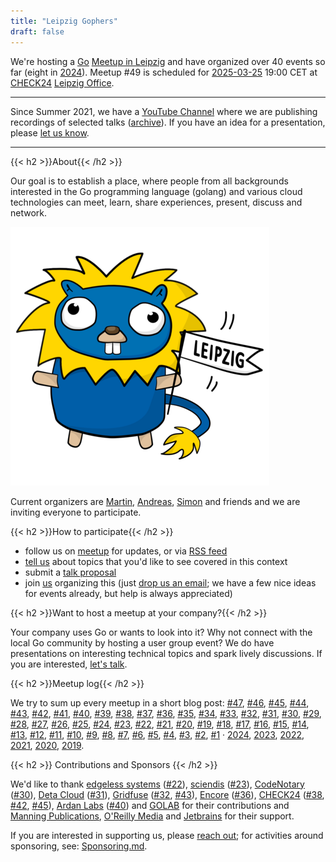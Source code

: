 ```yaml
---
title: "Leipzig Gophers"
draft: false
---
```


We're hosting a [Go](https://go.dev/) [Meetup in
Leipzig](https://www.meetup.com/de-DE/leipzig-golang/) and have organized over
40 events so far (eight in [2024](https://golangleipzig.space/posts/2024/)).
Meetup #49 is scheduled for
[2025-03-25](https://www.meetup.com/leipzig-golang/events/305626247/) 19:00 CET
at [CHECK24](https://www.check24.de) [Leipzig
Office](https://maps.app.goo.gl/hWKDzUNSYuHcRCew6).


<!-- If you have an idea for a presentation, please [let us know](https://golangleipzig.space/proposals/). -->

<!-- Please visit [our meetup page](https://www.meetup.com/Leipzig-Golang/) for
information about upcoming events.

-->


----

Since Summer 2021, we have a [YouTube
Channel](https://www.youtube.com/channel/UCFDzViL6Bo0w2AG23Q0_rZQ) where we are
publishing recordings of selected talks ([archive](https://archive.org/details/leipzig-gophers-recordings)).
If you have an idea for a presentation, please [let us know](https://golangleipzig.space/proposals/).

----

{{< h2 >}}About{{< /h2 >}}

Our goal is to establish a place, where people from all backgrounds interested
in the Go programming language (golang) and various cloud technologies can meet, learn,
share experiences, present, discuss and network.

[![Depiction of a Leipzig Gopher](/leipzig-gopher.png)](/leipzig-gopher.svg)

Current organizers are [Martin](https://github.com/miku/),
[Andreas](https://github.com/klingtnet), [Simon](https://github.com/simonbaeumer) and friends and we are inviting
everyone to participate.

{{< h2 >}}How to participate{{< /h2 >}}

* follow us on [meetup](https://www.meetup.com/Leipzig-Golang) for updates, or via [RSS feed](https://golangleipzig.space/posts/index.xml)
* [tell us](https://www.meetup.com/Leipzig-Golang/#discussions) about topics that you'd like to see covered in this context
* submit a [talk proposal](https://golangleipzig.space/proposals/)
* join
  [us](https://www.meetup.com/Leipzig-Golang/members/?op=leaders)
organizing this (just [drop us an email](mailto:martin.czygan@gmail.com); we
have a few nice ideas for events already, but help is always appreciated)

{{< h2 >}}Want to host a meetup at your company?{{< /h2 >}}

Your company uses Go or wants to look into it? Why not connect with the local
Go community by hosting a user group event? We do have presentations on
interesting technical topics and spark lively discussions. If you are
interested, [let's talk](mailto:martin.czygan@gmail.com).


{{< h2 >}}Meetup log{{< /h2 >}}

We try to sum up every meetup in a short blog post:
[#47](https://golangleipzig.space/posts/meetup-47-wrapup/),
[#46](https://golangleipzig.space/posts/meetup-46-wrapup/),
[#45](https://golangleipzig.space/posts/meetup-45-wrapup/),
[#44](https://golangleipzig.space/posts/meetup-44-wrapup/),
[#43](https://golangleipzig.space/posts/meetup-43-wrapup/),
[#42](https://golangleipzig.space/posts/meetup-42-wrapup/),
[#41](https://golangleipzig.space/posts/meetup-41-wrapup/),
[#40](https://golangleipzig.space/posts/meetup-40-wrapup/),
[#39](https://golangleipzig.space/posts/meetup-39-wrapup/),
[#38](https://golangleipzig.space/posts/meetup-38-wrapup/),
[#37](https://golangleipzig.space/posts/meetup-37-notice/),
[#36](https://golangleipzig.space/posts/meetup-36-wrapup/),
[#35](https://golangleipzig.space/posts/meetup-35-wrapup/),
[#34](https://golangleipzig.space/posts/meetup-34-wrapup/),
[#33](https://golangleipzig.space/posts/meetup-33-wrapup/),
[#32](https://golangleipzig.space/posts/meetup-32-wrapup/),
[#31](https://golangleipzig.space/posts/meetup-31-wrapup/),
[#30](https://golangleipzig.space/posts/meetup-30-wrapup/),
[#29](https://golangleipzig.space/posts/meetup-29-wrapup/),
[#28](https://golangleipzig.space/posts/meetup-28-wrapup/),
[#27](https://golangleipzig.space/posts/meetup-27-wrapup/),
[#26](https://golangleipzig.space/posts/meetup-26-wrapup/),
[#25](https://golangleipzig.space/posts/meetup-25-wrapup/),
[#24](https://golangleipzig.space/posts/meetup-24-wrapup/),
[#23](https://golangleipzig.space/posts/meetup-23-wrapup/),
[#22](https://golangleipzig.space/posts/meetup-22-wrapup/),
[#21](https://golangleipzig.space/posts/meetup-21-wrapup/),
[#20](https://golangleipzig.space/posts/meetup-20-wrapup/),
[#19](https://golangleipzig.space/posts/meetup-19-wrapup/),
[#18](https://golangleipzig.space/posts/meetup-18-wrapup/),
[#17](https://golangleipzig.space/posts/meetup-17-wrapup/),
[#16](https://golangleipzig.space/posts/meetup-16-wrapup/),
[#15](https://golangleipzig.space/posts/meetup-15-wrapup/),
[#14](https://golangleipzig.space/posts/meetup-14-wrapup/),
[#13](https://golangleipzig.space/posts/meetup-13-wrapup/),
[#12](https://golangleipzig.space/posts/meetup-12-wrapup/),
[#11](https://golangleipzig.space/posts/meetup-11-wrapup/),
[#10](https://golangleipzig.space/posts/meetup-10-wrapup/),
[#9](https://golangleipzig.space/posts/meetup-9-wrapup/),
[#8](https://golangleipzig.space/posts/meetup-8-wrapup/),
[#7](https://golangleipzig.space/posts/meetup-7-wrapup/),
[#6](https://golangleipzig.space/posts/meetup-6-wrapup/),
[#5](https://golangleipzig.space/posts/meetup-5-wrapup/),
[#4](https://golangleipzig.space/posts/meetup-4-wrapup/),
[#3](https://golangleipzig.space/posts/meetup-3-wrapup/),
[#2](https://golangleipzig.space/posts/second-meetup-wrapup/),
[#1](https://golangleipzig.space/posts/meetup-launched/) · [2024](https://golangleipzig.space/posts/2024/),
[2023](https://golangleipzig.space/posts/2023/),
[2022](https://golangleipzig.space/posts/2022),
[2021](https://golangleipzig.space/posts/2021/),
[2020](https://golangleipzig.space/posts/welcome-2021/), [2019](https://golangleipzig.space/posts/bye-2019/).

{{< h2 >}} Contributions and Sponsors {{< /h2 >}}

We'd like to thank [edgeless systems](https://www.edgeless.systems) ([#22](https://golangleipzig.space/posts/meetup-22-wrapup/)),
[sciendis](https://www.sciendis.de/) ([#23](https://golangleipzig.space/posts/meetup-23-wrapup/)), [CodeNotary](https://codenotary.com/) ([#30](https://golangleipzig.space/posts/meetup-30-wrapup/)), [Deta Cloud](https://deta.space/) ([#31](https://golangleipzig.space/posts/meetup-31-wrapup/)),
[Gridfuse](https://gridfuse.com/) ([#32](https://golangleipzig.space/posts/meetup-32-wrapup/), [#43](https://golangleipzig.space/posts/meetup-43-wrapup/)), [Encore](https://encore.dev) ([#36](https://golangleipzig.space/posts/meetup-36-wrapup/)),
[CHECK24](https://www.check24.de/) ([#38](https://golangleipzig.space/posts/meetup-38-wrapup/), [#42](https://golangleipzig.space/posts/meetup-42-wrapup/), [#45](https://golangleipzig.space/posts/meetup-45-wrapup/)), [Ardan Labs](https://ardanlabs.com) ([#40](https://golangleipzig.space/posts/meetup-40-wrapup/)) and [GOLAB](https://golab.io) for their contributions and [Manning Publications](https://www.manning.com/), [O'Reilly Media](https://www.oreilly.com/pub/cpc/323592) and [Jetbrains](https://www.jetbrains.com/) for their support.

<!--
[![oreilly logo](/images/oreilly-50.jpg)](https://www.oreilly.com/pub/cpc/323592)
[![codenotary logo](/downloads/codenotary-logo-brand-blue-50.png)](https://codenotary.com)
[![manning logo](/images/Manninglogo_outline-10.png)](https://manning.com)
-->

If you are interested in supporting us, please [reach
out](mailto:martin.czygan@gmail.com); for activities around sponsoring, see:
[Sponsoring.md](https://git.io/JDIwz).

<!-- [![](https://www.oreilly.com/partner_file/oreilly.jpg)](https://www.oreilly.com/pub/cpc/323592) -->
